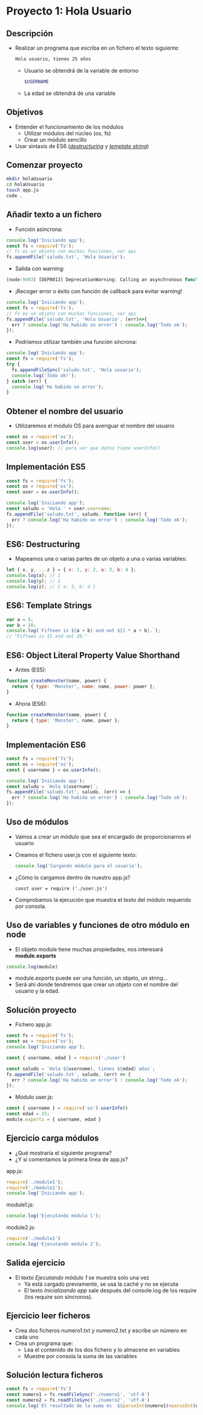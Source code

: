 # Proyecto 1: Hola Usuario


## Descripción

- Realizar un programa que escriba en un fichero el texto siguiente:

  ```bash
  Hola usuario, tienes 25 años
  ```

  - Usuario se obtendrá de la variable de entorno

    ```bash
    $USERNAME
    ```

  - La edad se obtendrá de una variable


## Objetivos

- Entender el funcionamiento de los módulos
  - Utilizar módulos del núcleo (os, fs)
  - Crear un módulo sencillo
- Usar sintaxis de ES6 (*[destructuring](https://developer.mozilla.org/es/docs/Web/JavaScript/Referencia/Operadores/Destructuring_assignment)* y *[template string](https://developer.mozilla.org/es/docs/Web/JavaScript/Referencia/template_strings)*)


## Comenzar proyecto

```bash
mkdir holaUsuario
cd holaUsuario
touch app.js
code .
```


## Añadir texto a un fichero

- Función asíncrona:

```js
console.log('Iniciando app');
const fs = require('fs');
// fs es un objeto con muchas funciones, ver api
fs.appendFile('saludo.txt', 'Hola Usuario');
```


- Salida con warning:

```js
(node:9493) [DEP0013] DeprecationWarning: Calling an asynchronous function without callback is deprecated.
```

- ¡Recoger error o éxito con función de callback para evitar warning!

```js
console.log('Iniciando app');
const fs = require('fs');
// fs es un objeto con muchas funciones, ver api
fs.appendFile('saludo.txt', 'Hola Usuario', (err)=>{
  err ? console.log('Ha habido un error') : console.log('Todo ok');
});
```


- Podríamos utilizar también una función síncrona:

```js
console.log('Iniciando app');
const fs = require('fs');
try {
  fs.appendFileSync('saludo.txt', 'Hola usuario');
  console.log('Todo ok!');
} catch (err) {
  console.log('Ha habido un error');
}
```


## Obtener el nombre del usuario

- Utilizaremos el módulo OS para averiguar el nombre del usuario

```js
const os = require('os');
const user = os.userInfo();
console.log(user); // para ver que datos tiene userInfo()
```


## Implementación ES5

```js
const fs = require('fs');
const os = require('os');
const user = os.userInfo();

console.log('Iniciando app');
const saludo = 'Hola ' + user.username;
fs.appendFile('saludo.txt', saludo, function (err) {
  err ? console.log('Ha habido un error') : console.log('Todo ok');
});
```


## ES6: Destructuring

- Mapeamos una o varias partes de un objeto a una o varias variables:

```js
let { x, y, ...z } = { x: 1, y: 2, a: 3, b: 4 };
console.log(x); // 1
console.log(y); // 2
console.log(z); // { a: 3, b: 4 }
```


## ES6: Template Strings

```js
var a = 5;
var b = 10;
console.log(`Fifteen is ${a + b} and not ${2 * a + b}.`);
// "Fifteen is 15 and not 20."
```


## ES6: Object Literal Property Value Shorthand

- Antes (ES5):

```js
function createMonster(name, power) {
  return { type: 'Monster', name: name, power: power };
}
```

- Ahora (ES6):

```js
function createMonster(name, power) {
  return { type: 'Monster', name, power };
}
```


## Implementación ES6

```js
const fs = require('fs');
const os = require('os');
const { username } = os.userInfo();

console.log('Iniciando app');
const saludo = `Hola ${username}`;
fs.appendFile('saludo.txt', saludo, (err) => {
  err ? console.log('Ha habido un error') : console.log('Todo ok');
});
```


## Uso de módulos

- Vamos a crear un módulo que sea el encargado de proporcionarnos el usuario
- Creamos el fichero user.js con el siguiente texto:
  
  ```js
  console.log('Cargando módulo para el usuario');
  ```

- ¿Cómo lo cargamos dentro de nuestro app.js?
  ```
  const user = require ('./user.js')
  ```

- Comprobamos la ejecución que muestra el texto del módulo requerido por consola.


## Uso de variables y funciones de otro módulo en node

- El objeto module tiene muchas propiedades, nos interesará **module.exports**

```js
console.log(module)
```

- module.exports puede ser una función, un objeto, un string...
- Será ahí donde tendremos que crear un objeto con el nombre del usuario y la edad.


## Solución proyecto

- Fichero app.js:
  
```js
const fs = require('fs');
const os = require('os');
console.log('Iniciando app');

const { username, edad } = require('./user')

const saludo = `Hola ${username}, tienes ${edad} años`;
fs.appendFile('saludo.txt', saludo, (err) => {
  err ? console.log('Ha habido un error') : console.log('Todo ok');
});
```

- Módulo user.js:

```js
const { username } = require('os').userInfo()
const edad = 25;
module.exports = { username, edad }
```


## Ejercicio carga módulos

- ¿Qué mostraría el siguiente programa?
- ¿Y si comentamos la primera línea de app.js?

app.js:

```js
require('./module1');
require('./module2');
console.log('Iniciando app');
```

module1.js:

```js
console.log('Ejecutando módulo 1');
```

module2.js:

```js
require('./module1')
console.log('Ejecutando módulo 2');
```


## Salida ejercicio

- El texto *Ejecutando módulo 1* se muestra solo una vez
  - Ya está cargado previamente, se usa la caché y no se ejecuta
  - El texto *Inicializando app* sale después del console.log de los require (los require son síncronos).


## Ejercicio leer ficheros

- Crea dos ficheros numero1.txt y numero2.txt y escribe un número en cada uno
- Crea un programa que:
  - Lea el contenido de los dos fichero y lo almacene en variables
  - Muestre por consola la suma de las variables


## Solución lectura ficheros

```js
const fs = require('fs')
const numero1 = fs.readFileSync('./numero1', 'utf-8')
const numero2 = fs.readFileSync('./numero2', 'utf-8')
console.log(`El resultado de la suma es  ${parseInt(numero1)+parseInt(numero2)}`)
```
<!-- 

## ¿Y ahora qué?

- [Proyecto apuntes en markdown](./2-proyecto-apuntes.md) 
-->